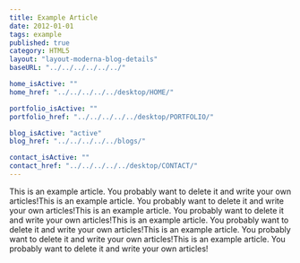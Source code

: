 ```yaml
---
title: Example Article
date: 2012-01-01
tags: example
published: true
category: HTML5
layout: "layout-moderna-blog-details"
baseURL: "../../../../../../"

home_isActive: ""
home_href: "../../../../../desktop/HOME/"

portfolio_isActive: ""
portfolio_href: "../../../../../desktop/PORTFOLIO/"

blog_isActive: "active"
blog_href: "../../../../../blogs/"

contact_isActive: ""
contact_href: "../../../../../desktop/CONTACT/"
---
```


This is an example article. You probably want to delete it and write your own articles!This is an example article. You probably want to delete it and write your own articles!This is an example article. You probably want to delete it and write your own articles!This is an example article. You probably want to delete it and write your own articles!This is an example article. You probably want to delete it and write your own articles!This is an example article. You probably want to delete it and write your own articles!
